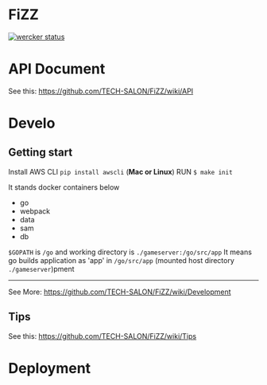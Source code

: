 # FiZZ

[![wercker status](https://app.wercker.com/status/dd5435b485b8d5e17a6bbbc6e098a3a2/s/master "wercker status")](https://app.wercker.com/project/byKey/dd5435b485b8d5e17a6bbbc6e098a3a2)

# API Document

See this: https://github.com/TECH-SALON/FiZZ/wiki/API

# Develo

## Getting start

Install AWS CLI `pip install awscli` (**Mac or Linux**)
RUN `$ make init`

It stands docker containers below
 - go
 - webpack
 - data
 - sam
 - db

`$GOPATH` is `/go` and working directory is `./gameserver:/go/src/app`
It means go builds application as 'app' in `/go/src/app` (mounted host directory `./gameserver`)pment

----

See More: https://github.com/TECH-SALON/FiZZ/wiki/Development

## Tips

See this: https://github.com/TECH-SALON/FiZZ/wiki/Tips

# Deployment
